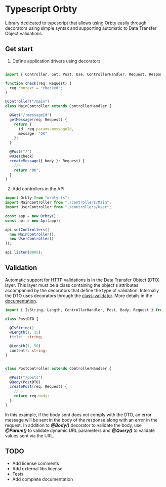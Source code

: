 Typescript Orbty
====================

Library dedicated to typescript that allows using [Orbty](https://www.npmjs.com/package/orbty) easily through decorators using simple syntax and supporting automatic to Data Transfer Object validations.

## Get start

1. Define application drivers using decorators

```typescript

import { Controller, Get, Post, Use, ControllerHandler, Request, Response } from "orbty-ts";

function check(req: Request) {
  req.context = "checked";
}

@Controller("/main")
class MainController extends ControllerHandler {

  @Get("/:messageId")
  getMessage(req: Request) {
    return {
      id: req.params.messageId,
      message: "OK"
    };
  }

  @Post("/")
  @Use(check)
  createMessage({ body }: Request) {
    //~
    return "OK";
  }
}

```

2. Add controllers in the API

```typescript
import Orbty from "orbty-ts";
import MainController from "./controllers/Main";
import UserController from "./controllers/User";

const app = new Orbty();
const api = new Api(app);

api.setControllers([
  new MainController(),
  new UserController()
]);

api.listen(8000);

```


## Validation

Automatic support for HTTP validations is in the Data Transfer Object (DTO) layer. This layer must be a class containing the object's attributes accompanied by the decorators that define the type of validation. Internally the DTO uses decorators through the [class-validator](https://github.com/typestack/class-validator). More details in the [documentation](https://github.com/typestack/class-validator/blob/master/README.md).

```typescript
import { IsString, Length, ControllerHandler, Post, Body, Request } from "orbty-ts";

class PostDTO {

  @IsString()
  @Length(1, 15)
  title!: string;

  @Length(1, 50)
  content!: string;
}


class PostController extends ControllerHandler {

  @Post("/posts")
  @Body(PostDTO)
  createPost(req: Request) {
    // ~
    return req.body;
  }
}

```
In this example, if the body sent does not comply with the DTO, an error message will be sent in the body of the response along with an error in the request. In addition to ***@Body()*** decorator to validate the body, use ***@Param()*** to validate dynamic URL parameters and ***@Query()*** to validate values ​​sent via the URL.

## TODO

- Add license comments
- Add external libs license
- Tests
- Add complete documentation
